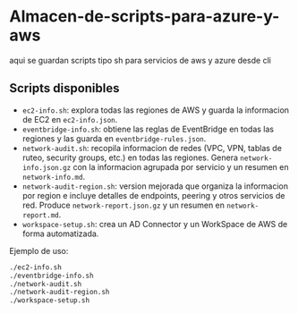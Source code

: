 # Almacen-de-scripts-para-azure-y-aws
aqui se guardan scripts tipo sh para servicios de aws y azure desde cli

## Scripts disponibles
- `ec2-info.sh`: explora todas las regiones de AWS y guarda la informacion de EC2 en `ec2-info.json`.
- `eventbridge-info.sh`: obtiene las reglas de EventBridge en todas las regiones y las guarda en `eventbridge-rules.json`.
- `network-audit.sh`: recopila informacion de redes (VPC, VPN, tablas de ruteo, security groups, etc.) en todas las regiones. Genera `network-info.json.gz` con la informacion agrupada por servicio y un resumen en `network-info.md`.
- `network-audit-region.sh`: version mejorada que organiza la informacion por region e incluye detalles de endpoints, peering y otros servicios de red. Produce `network-report.json.gz` y un resumen en `network-report.md`.
- `workspace-setup.sh`: crea un AD Connector y un WorkSpace de AWS de forma automatizada.

Ejemplo de uso:
```sh
./ec2-info.sh
./eventbridge-info.sh
./network-audit.sh
./network-audit-region.sh
./workspace-setup.sh
```
